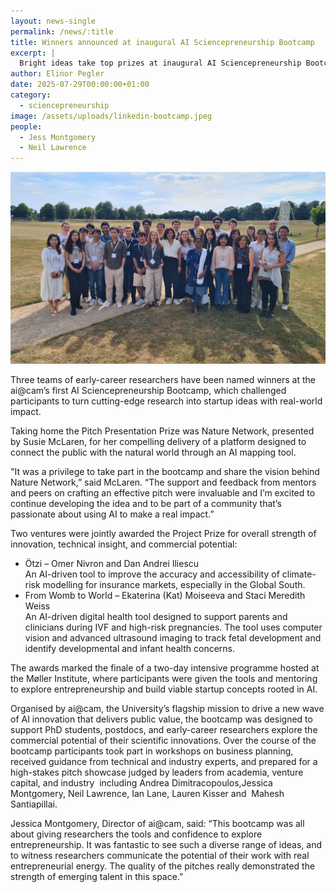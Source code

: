 ```yaml
---
layout: news-single
permalink: /news/:title
title: Winners announced at inaugural AI Sciencepreneurship Bootcamp
excerpt: |
  Bright ideas take top prizes at inaugural AI Sciencepreneurship Bootcamp.
author: Elinor Pegler
date: 2025-07-29T00:00:00+01:00
category:
  - sciencepreneurship
image: /assets/uploads/linkedin-bootcamp.jpeg
people:
  - Jess Montgomery
  - Neil Lawrence
---
```

![](/assets/uploads/linkedin-bootcamp.jpeg)

Three teams of early-career researchers have been named winners at the ai@cam’s first AI Sciencepreneurship Bootcamp, which challenged participants to turn cutting-edge research into startup ideas with real-world impact.

Taking home the Pitch Presentation Prize was Nature Network, presented by Susie McLaren, for her compelling delivery of a platform designed to connect the public with the natural world through an AI mapping tool.

"It was a privilege to take part in the bootcamp and share the vision behind Nature Network,” said McLaren. “The support and feedback from mentors and peers on crafting an effective pitch were invaluable and I’m excited to continue developing the idea and to be part of a community that’s passionate about using AI to make a real impact.”

Two ventures were jointly awarded the Project Prize for overall strength of innovation, technical insight, and commercial potential:

* Ötzi – Omer Nivron and Dan Andrei Iliescu\
  An AI-driven tool to improve the accuracy and accessibility of climate-risk modelling for insurance markets, especially in the Global South.
* From Womb to World – Ekaterina (Kat) Moiseeva and Staci Meredith Weiss\
  An AI-driven digital health tool designed to support parents and clinicians during IVF and high-risk pregnancies. The tool uses computer vision and advanced ultrasound imaging to track fetal development and identify developmental and infant health concerns.

The awards marked the finale of a two-day intensive programme hosted at the Møller Institute, where participants were given the tools and mentoring to explore entrepreneurship and build viable startup concepts rooted in AI.

Organised by ai@cam, the University’s flagship mission to drive a new wave of AI innovation that delivers public value, the bootcamp was designed to support PhD students, postdocs, and early-career researchers explore the commercial potential of their scientific innovations. Over the course of the bootcamp participants took part in workshops on business planning, received guidance from technical and industry experts, and prepared for a high-stakes pitch showcase judged by leaders from academia, venture capital, and industry  including Andrea Dimitracopoulos,Jessica Montgomery, Neil Lawrence, Ian Lane, Lauren Kisser and  Mahesh Santiapillai. 

Jessica Montgomery, Director of ai@cam, said: “This bootcamp was all about giving researchers the tools and confidence to explore entrepreneurship. It was fantastic to see such a diverse range of ideas, and to witness researchers communicate the potential of their work with real entrepreneurial energy. The quality of the pitches really demonstrated the strength of emerging talent in this space.”